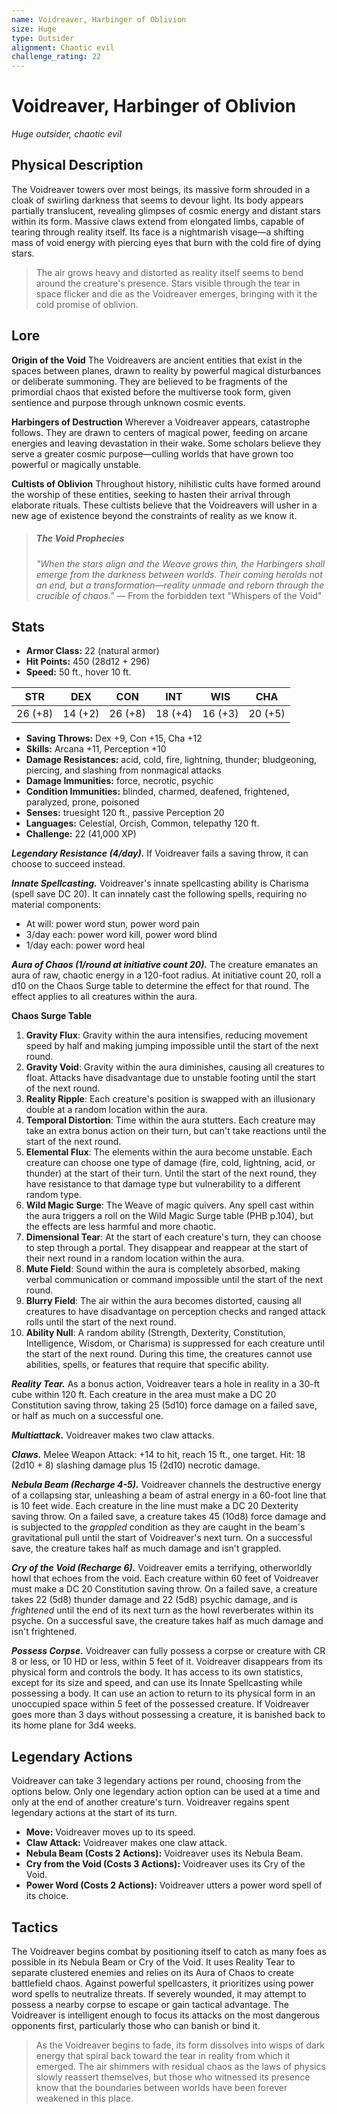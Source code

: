 ```yaml
---
name: Voidreaver, Harbinger of Oblivion
size: Huge
type: Outsider
alignment: Chaotic evil
challenge_rating: 22
---
```


# Voidreaver, Harbinger of Oblivion

*Huge outsider, chaotic evil*

## Physical Description
The Voidreaver towers over most beings, its massive form shrouded in a cloak of swirling darkness that seems to devour light. Its body appears partially translucent, revealing glimpses of cosmic energy and distant stars within its form. Massive claws extend from elongated limbs, capable of tearing through reality itself. Its face is a nightmarish visage—a shifting mass of void energy with piercing eyes that burn with the cold fire of dying stars.

> The air grows heavy and distorted as reality itself seems to bend around the creature's presence. Stars visible through the tear in space flicker and die as the Voidreaver emerges, bringing with it the cold promise of oblivion.

## Lore
**Origin of the Void**
The Voidreavers are ancient entities that exist in the spaces between planes, drawn to reality by powerful magical disturbances or deliberate summoning. They are believed to be fragments of the primordial chaos that existed before the multiverse took form, given sentience and purpose through unknown cosmic events.

**Harbingers of Destruction**
Wherever a Voidreaver appears, catastrophe follows. They are drawn to centers of magical power, feeding on arcane energies and leaving devastation in their wake. Some scholars believe they serve a greater cosmic purpose—culling worlds that have grown too powerful or magically unstable.

**Cultists of Oblivion**
Throughout history, nihilistic cults have formed around the worship of these entities, seeking to hasten their arrival through elaborate rituals. These cultists believe that the Voidreavers will usher in a new age of existence beyond the constraints of reality as we know it.

> ##### The Void Prophecies
> *"When the stars align and the Weave grows thin, the Harbingers shall emerge from the darkness between worlds. Their coming heralds not an end, but a transformation—reality unmade and reborn through the crucible of chaos."*
> — From the forbidden text "Whispers of the Void"

## Stats

- **Armor Class:** 22 (natural armor)
- **Hit Points:** 450 (28d12 + 296)
- **Speed:** 50 ft., hover 10 ft.

| STR     | DEX     | CON     | INT     | WIS     | CHA     |
|---------|---------|---------|---------|---------|---------|
| 26 (+8) | 14 (+2) | 26 (+8) | 18 (+4) | 16 (+3) | 20 (+5) |

- **Saving Throws:** Dex +9, Con +15, Cha +12  
- **Skills:** Arcana +11, Perception +10
- **Damage Resistances:** acid, cold, fire, lightning, thunder; bludgeoning, piercing, and slashing from nonmagical attacks
- **Damage Immunities:** force, necrotic, psychic
- **Condition Immunities:** blinded, charmed, deafened, frightened, paralyzed, prone, poisoned
- **Senses:** truesight 120 ft., passive Perception 20
- **Languages:** Celestial, Orcish, Common, telepathy 120 ft.
- **Challenge:** 22 (41,000 XP)

***Legendary Resistance (4/day).*** If Voidreaver fails a saving throw, it can choose to succeed instead.

***Innate Spellcasting.*** Voidreaver's innate spellcasting ability is Charisma (spell save DC 20). It can innately cast the following spells, requiring no material components: 

* At will: power word stun, power word pain  
* 3/day each: power word kill, power word blind
* 1/day each: power word heal

***Aura of Chaos (1/round at initiative count 20).*** The creature emanates an aura of raw, chaotic energy in a 120-foot radius. At initiative count 20, roll a d10 on the Chaos Surge table to determine the effect for that round. The effect applies to all creatures within the aura.

**Chaos Surge Table**

1. **Gravity Flux**: Gravity within the aura intensifies, reducing movement speed by half and making jumping impossible until the start of the next round.
2. **Gravity Void**: Gravity within the aura diminishes, causing all creatures to float. Attacks have disadvantage due to unstable footing until the start of the next round.
3. **Reality Ripple**: Each creature's position is swapped with an illusionary double at a random location within the aura.
4. **Temporal Distortion**: Time within the aura stutters. Each creature may take an extra bonus action on their turn, but can't take reactions until the start of the next round.
5. **Elemental Flux**: The elements within the aura become unstable. Each creature can choose one type of damage (fire, cold, lightning, acid, or thunder) at the start of their turn. Until the start of the next round, they have resistance to that damage type but vulnerability to a different random type.
6. **Wild Magic Surge**: The Weave of magic quivers. Any spell cast within the aura triggers a roll on the Wild Magic Surge table (PHB p.104), but the effects are less harmful and more chaotic.
7. **Dimensional Tear**: At the start of each creature's turn, they can choose to step through a portal. They disappear and reappear at the start of their next round in a random location within the aura.
8. **Mute Field**: Sound within the aura is completely absorbed, making verbal communication or command impossible until the start of the next round.
9. **Blurry Field**: The air within the aura becomes distorted, causing all creatures to have disadvantage on perception checks and ranged attack rolls until the start of the next round.
10. **Ability Null**: A random ability (Strength, Dexterity, Constitution, Intelligence, Wisdom, or Charisma) is suppressed for each creature until the start of the next round. During this time, the creatures cannot use abilities, spells, or features that require that specific ability.

***Reality Tear.*** As a bonus action, Voidreaver tears a hole in reality in a 30-ft cube within 120 ft. Each creature in the area must make a DC 20 Constitution saving throw, taking 25 (5d10) force damage on a failed save, or half as much on a successful one.

***Multiattack.*** Voidreaver makes two claw attacks.

***Claws.*** Melee Weapon Attack: +14 to hit, reach 15 ft., one target. Hit: 18 (2d10 + 8) slashing damage plus 15 (2d10) necrotic damage.

***Nebula Beam (Recharge 4-5).*** Voidreaver channels the destructive energy of a collapsing star, unleashing a beam of astral energy in a 60-foot line that is 10 feet wide. Each creature in the line must make a DC 20 Dexterity saving throw. On a failed save, a creature takes 45 (10d8) force damage and is subjected to the *grappled* condition as they are caught in the beam's gravitational pull until the start of Voidreaver's next turn. On a successful save, the creature takes half as much damage and isn't grappled.

***Cry of the Void (Recharge 6).*** Voidreaver emits a terrifying, otherworldly howl that echoes from the void. Each creature within 60 feet of Voidreaver must make a DC 20 Constitution saving throw. On a failed save, a creature takes 22 (5d8) thunder damage and 22 (5d8) psychic damage, and is *frightened* until the end of its next turn as the howl reverberates within its psyche. On a successful save, the creature takes half as much damage and isn't frightened.

***Possess Corpse.*** Voidreaver can fully possess a corpse or creature with CR 8 or less, or 10 HD or less, within 5 feet of it. Voidreaver disappears from its physical form and controls the body. It has access to its own statistics, except for its size and speed, and can use its Innate Spellcasting while possessing a body. It can use an action to return to its physical form in an unoccupied space within 5 feet of the possessed creature. If Voidreaver goes more than 3 days without possessing a creature, it is banished back to its home plane for 3d4 weeks.

## Legendary Actions
Voidreaver can take 3 legendary actions per round, choosing from the options below. Only one legendary action option can be used at a time and only at the end of another creature's turn. Voidreaver regains spent legendary actions at the start of its turn.

* **Move:** Voidreaver moves up to its speed.
* **Claw Attack:** Voidreaver makes one claw attack.
* **Nebula Beam (Costs 2 Actions):** Voidreaver uses its Nebula Beam.  
* **Cry from the Void (Costs 3 Actions):** Voidreaver uses its Cry of the Void.
* **Power Word (Costs 2 Actions):** Voidreaver utters a power word spell of its choice.

## Tactics
The Voidreaver begins combat by positioning itself to catch as many foes as possible in its Nebula Beam or Cry of the Void. It uses Reality Tear to separate clustered enemies and relies on its Aura of Chaos to create battlefield chaos. Against powerful spellcasters, it prioritizes using power word spells to neutralize threats. If severely wounded, it may attempt to possess a nearby corpse to escape or gain tactical advantage. The Voidreaver is intelligent enough to focus its attacks on the most dangerous opponents first, particularly those who can banish or bind it.

> As the Voidreaver begins to fade, its form dissolves into wisps of dark energy that spiral back toward the tear in reality from which it emerged. The air shimmers with residual chaos as the laws of physics slowly reassert themselves, but those who witnessed its presence know that the boundaries between worlds have been forever weakened in this place.

